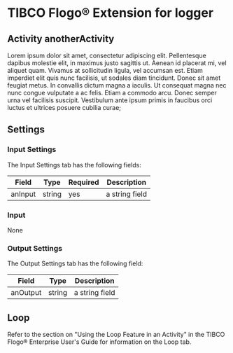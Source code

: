 # TIBCO Flogo® Extension for logger 

## Activity anotherActivity

Lorem ipsum dolor sit amet, consectetur adipiscing elit. Pellentesque dapibus molestie elit, in maximus justo sagittis ut. Aenean id placerat mi, vel aliquet quam. Vivamus at sollicitudin ligula, vel accumsan est. Etiam imperdiet elit quis nunc facilisis, ut sodales diam tincidunt. Donec sit amet feugiat metus. In convallis dictum magna a iaculis. Ut consequat magna nec nunc congue vulputate a ac felis. Etiam a commodo arcu. Donec semper urna vel facilisis suscipit. Vestibulum ante ipsum primis in faucibus orci luctus et ultrices posuere cubilia curae;

## Settings


### Input Settings

The Input Settings tab has the following fields:

| Field	| Type | Required	| Description |
|-------|------|-----------|-------------|
| anInput  | string | yes | a string field  |



### Input

None


### Output Settings
The Output Settings tab has the following field:

| Field	| Type | Description |
|-------|-----------|-------------|
| anOutput  | string | a string field  |


## Loop

Refer to the section on "Using the Loop Feature in an Activity" in the TIBCO Flogo® Enterprise User's Guide for information on the Loop tab.